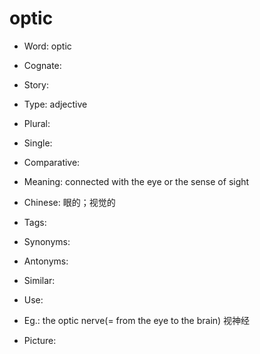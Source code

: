 # optic

- Word: optic
- Cognate: 
- Story: 

- Type: adjective
- Plural: 
- Single: 
- Comparative: 
- Meaning: connected with the eye or the sense of sight
- Chinese: 眼的；视觉的
- Tags: 
- Synonyms: 
- Antonyms: 
- Similar: 
- Use: 
- Eg.: the optic nerve(= from the eye to the brain) 视神经
- Picture: 

